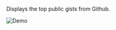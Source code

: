 Displays the top public gists from Github. 

![Demo](http://i.giphy.com/3o7TKW0nrNSwdar7Ms.gif)




